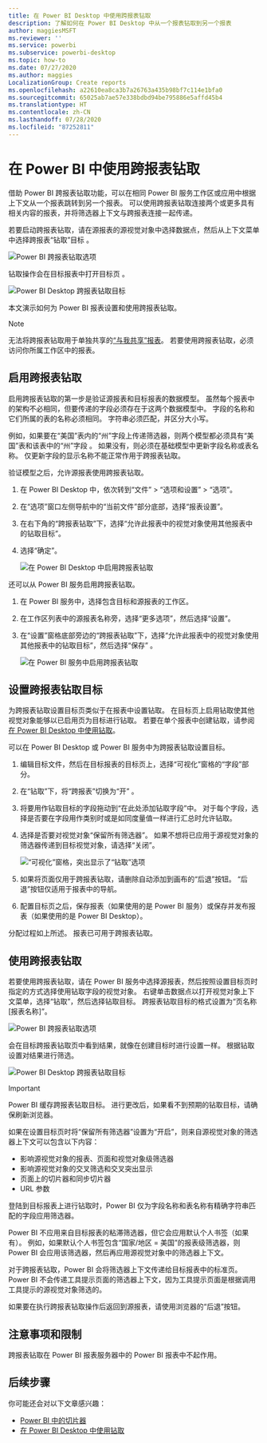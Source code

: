 ```yaml
---
title: 在 Power BI Desktop 中使用跨报表钻取
description: 了解如何在 Power BI Desktop 中从一个报表钻取到另一个报表
author: maggiesMSFT
ms.reviewer: ''
ms.service: powerbi
ms.subservice: powerbi-desktop
ms.topic: how-to
ms.date: 07/27/2020
ms.author: maggies
LocalizationGroup: Create reports
ms.openlocfilehash: a22610ea8ca3b7a26763a435b98bf7c114e1bfa0
ms.sourcegitcommit: 65025ab7ae57e338bdbd94be795886e5affd45b4
ms.translationtype: HT
ms.contentlocale: zh-CN
ms.lasthandoff: 07/28/2020
ms.locfileid: "87252811"
---
```

# <a name="use-cross-report-drill-through-in-power-bi"></a>在 Power BI 中使用跨报表钻取

借助 Power BI 跨报表钻取功能，可以在相同 Power BI 服务工作区或应用中根据上下文从一个报表跳转到另一个报表。 可以使用跨报表钻取连接两个或更多具有相关内容的报表，并将筛选器上下文与跨报表连接一起传递。 

若要启动跨报表钻取，请在源报表的源视觉对象中选择数据点，然后从上下文菜单中选择跨报表“钻取”目标 。 

![Power BI 跨报表钻取选项](media/desktop-cross-report-drill-through/cross-report-drill-through-01.png)

钻取操作会在目标报表中打开目标页 。 

![Power BI Desktop 跨报表钻取目标](media/desktop-cross-report-drill-through/cross-report-drill-through-01a.png)

本文演示如何为 Power BI 报表设置和使用跨报表钻取。

> [!NOTE]
> 无法将跨报表钻取用于单独共享的[“与我共享”报表](../collaborate-share/service-share-dashboards.md#share-a-dashboard-or-report)。 若要使用跨报表钻取，必须访问你所属工作区中的报表。

## <a name="enable-cross-report-drill-through"></a>启用跨报表钻取

启用跨报表钻取的第一步是验证源报表和目标报表的数据模型。 虽然每个报表中的架构不必相同，但要传递的字段必须存在于这两个数据模型中。 字段的名称和它们所属的表的名称必须相同。 字符串必须匹配，并区分大小写。

例如，如果要在“美国”表内的“州”字段上传递筛选器，则两个模型都必须具有“美国”表和该表中的“州”字段   。 如果没有，则必须在基础模型中更新字段名称或表名称。 仅更新字段的显示名称不能正常作用于跨报表钻取。

验证模型之后，允许源报表使用跨报表钻取。 

1. 在 Power BI Desktop 中，依次转到“文件” > “选项和设置” > “选项”。 
1. 在“选项”窗口左侧导航中的“当前文件”部分底部，选择“报表设置”。 
1. 在右下角的“跨报表钻取”下，选择“允许此报表中的视觉对象使用其他报表中的钻取目标”。 
1. 选择“确定”。 
   
   ![在 Power BI Desktop 中启用跨报表钻取](media/desktop-cross-report-drill-through/cross-report-drill-through-02.png)

还可以从 Power BI 服务启用跨报表钻取。
1. 在 Power BI 服务中，选择包含目标和源报表的工作区。
1. 在工作区列表中的源报表名称旁，选择“更多选项”，然后选择“设置”。 
1. 在“设置”窗格底部旁边的“跨报表钻取”下，选择“允许此报表中的视觉对象使用其他报表中的钻取目标”，然后选择“保存”   。
   
   ![在 Power BI 服务中启用跨报表钻取](media/desktop-cross-report-drill-through/cross-report-drill-through-02a.png)

## <a name="set-up-a-cross-report-drill-through-target"></a>设置跨报表钻取目标

为跨报表钻取设置目标页类似于在报表中设置钻取。 在目标页上启用钻取使其他视觉对象能够以已启用页为目标进行钻取。 若要在单个报表中创建钻取，请参阅[在 Power BI Desktop 中使用钻取](desktop-drillthrough.md)。

可以在 Power BI Desktop 或 Power BI 服务中为跨报表钻取设置目标。 
1. 编辑目标文件，然后在目标报表的目标页上，选择“可视化”窗格的“字段”部分。 
1. 在“钻取”下，将“跨报表”切换为“开”  。 
1. 将要用作钻取目标的字段拖动到“在此处添加钻取字段”中。 对于每个字段，选择是否要在字段用作类别时或是如同度量值一样进行汇总时允许钻取。 
1. 选择是否要对视觉对象“保留所有筛选器”。 如果不想将已应用于源视觉对象的筛选器传递到目标视觉对象，请选择“关闭”。
   
   ![“可视化”窗格，突出显示了“钻取”选项](media/desktop-cross-report-drill-through/cross-report-drill-through-03.png)
   
1. 如果将页面仅用于跨报表钻取，请删除自动添加到画布的“后退”按钮。 “后退”按钮仅适用于报表中的导航。 
1. 配置目标页之后，保存报表（如果使用的是 Power BI 服务）或保存并发布报表（如果使用的是 Power BI Desktop）。

分配过程如上所述。 报表已可用于跨报表钻取。 

## <a name="use-cross-report-drill-through"></a>使用跨报表钻取

若要使用跨报表钻取，请在 Power BI 服务中选择源报表，然后按照设置目标页时指定的方式选择使用钻取字段的视觉对象。 右键单击数据点以打开视觉对象上下文菜单，选择“钻取”，然后选择钻取目标。 跨报表钻取目标的格式设置为“页名称 [报表名称]”。

![Power BI 跨报表钻取选项](media/desktop-cross-report-drill-through/cross-report-drill-through-01.png)

会在目标跨报表钻取页中看到结果，就像在创建目标时进行设置一样。 根据钻取设置对结果进行筛选。

![Power BI Desktop 跨报表钻取目标](media/desktop-cross-report-drill-through/cross-report-drill-through-01a.png)

> [!IMPORTANT]
> Power BI 缓存跨报表钻取目标。 进行更改后，如果看不到预期的钻取目标，请确保刷新浏览器。 

如果在设置目标页时将“保留所有筛选器”设置为“开启”，则来自源视觉对象的筛选器上下文可以包含以下内容： 

- 影响源视觉对象的报表、页面和视觉对象级筛选器 
- 影响源视觉对象的交叉筛选和交叉突出显示 
- 页面上的切片器和同步切片器
- URL 参数

登陆到目标报表上进行钻取时，Power BI 仅为字段名称和表名称有精确字符串匹配的字段应用筛选器。 

Power BI 不应用来自目标报表的粘滞筛选器，但它会应用默认个人书签（如果有）。 例如，如果默认个人书签包含“国家/地区 = 美国”的报表级筛选器，则 Power BI 会应用该筛选器，然后再应用源视觉对象中的筛选器上下文。 

对于跨报表钻取，Power BI 会将筛选器上下文传递给目标报表中的标准页。 Power BI 不会传递工具提示页面的筛选器上下文，因为工具提示页面是根据调用工具提示的源视觉对象筛选的。

如果要在执行跨报表钻取操作后返回到源报表，请使用浏览器的“后退”按钮。 

## <a name="considerations-and-limitations"></a>注意事项和限制

跨报表钻取在 Power BI 报表服务器中的 Power BI 报表中不起作用。

## <a name="next-steps"></a>后续步骤

你可能还会对以下文章感兴趣：

- [Power BI 中的切片器](../visuals/power-bi-visualization-slicers.md)
- [在 Power BI Desktop 中使用钻取](desktop-drillthrough.md)
